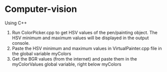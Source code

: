 # Computer-vision
Using C++

1. Run ColorPicker.cpp to get HSV values of the pen/painting object. The HSV minimum and maximum values will be displayed in the output console.
2. Paste the HSV minimum and maximum values in VirtualPainter.cpp file in the global variable myColors
3. Get the BGR values (from the internet) and paste them in the myColorValues global variable, right below myColors
